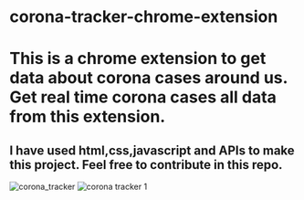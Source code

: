 # corona-tracker-chrome-extension

# This is a chrome extension to get data about corona cases around us. Get real time corona cases all data from this extension. 

## I have used html,css,javascript and APIs to make this project. Feel free to contribute in this repo.


![corona_tracker](https://user-images.githubusercontent.com/68159874/135750996-56f54e75-9bfd-4d24-b9bd-1ae79e1ef134.png)
![corona tracker 1](https://user-images.githubusercontent.com/68159874/135751005-39a2b8bf-b2ed-46e8-a51f-9369ac438bc8.png)

